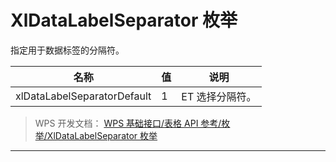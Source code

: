 # XlDataLabelSeparator 枚举

指定用于数据标签的分隔符。

| 名称                        | 值  | 说明            |
|-----------------------------|-----|-----------------|
| xlDataLabelSeparatorDefault | 1   | ET 选择分隔符。 |

> WPS 开发文档： [WPS 基础接口/表格 API 参考/枚举/XlDataLabelSeparator 枚举](https://qn.cache.wpscdn.cn/encs/doc/office_v19/topics/WPS%20%E5%9F%BA%E7%A1%80%E6%8E%A5%E5%8F%A3/%E8%A1%A8%E6%A0%BC%20API%20%E5%8F%82%E8%80%83/%E6%9E%9A%E4%B8%BE/XlDataLabelSeparator%20%E6%9E%9A%E4%B8%BE.html)

------------------------------------------------------------------------
